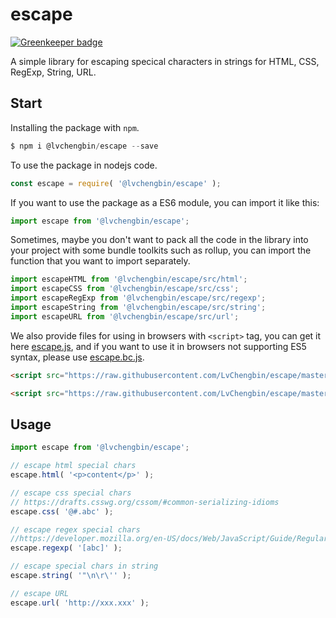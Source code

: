 # escape

[![Greenkeeper badge](https://badges.greenkeeper.io/LvChengbin/escape.svg)](https://greenkeeper.io/)

A simple library for escaping specical characters in strings for HTML, CSS, RegExp, String, URL.

## Start

Installing the package with `npm`.

```js
$ npm i @lvchengbin/escape --save
```

To use the package in nodejs code.

```js
const escape = require( '@lvchengbin/escape' );
```

If you want to use the package as a ES6 module, you can import it like this:

```js
import escape from '@lvchengbin/escape';
```

Sometimes, maybe you don't want to pack all the code in the library into your project with some bundle toolkits such as rollup, you can import the function that you want to import separately.

```js
import escapeHTML from '@lvchengbin/escape/src/html';
import escapeCSS from '@lvchengbin/escape/src/css';
import escapeRegExp from '@lvchengbin/escape/src/regexp';
import escapeString from '@lvchengbin/escape/src/string';
import escapeURL from '@lvchengbin/escape/src/url';
```

We also provide files for using in browsers with `<script>` tag, you can get it here [escape.js](https://raw.githubusercontent.com/LvChengbin/escape/master/dist/escape.js), and if you want to use it in browsers not supporting ES5 syntax, please use [escape.bc.js](https://raw.githubusercontent.com/LvChengbin/escape/master/dist/escape.bc.js).

```html
<script src="https://raw.githubusercontent.com/LvChengbin/escape/master/dist/escape.js"></script>
```

```html
<script src="https://raw.githubusercontent.com/LvChengbin/escape/master/dist/escape.bc.js"></script>
```

## Usage

```js
import escape from '@lvchengbin/escape';

// escape html special chars
escape.html( '<p>content</p>' );

// escape css special chars
// https://drafts.csswg.org/cssom/#common-serializing-idioms
escape.css( '@#.abc' );

// escape regex special chars
//https://developer.mozilla.org/en-US/docs/Web/JavaScript/Guide/Regular_Expressions
escape.regexp( '[abc]' );

// escape special chars in string
escape.string( '"\n\r\'' );

// escape URL
escape.url( 'http://xxx.xxx' );
```

